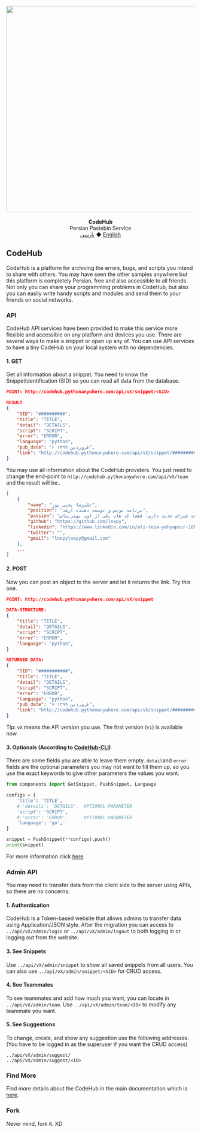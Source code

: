 <p align="center">
  <img src="git_components/gitbanner.png" width="550px">
  <br>
  <br>
  <b>CodeHub</b>
  <br>
  <span>Persian Pastebin Service</span>
  <br>
  <a href="README_fa.md">پارسی</a> ◆
  <a href="README.md">English</a>
  </p>

## CodeHub
CodeHub is a platform for archiving the errors, bugs, and scripts you intend to share with others. You may have seen the other samples anywhere but this platform is completely Persian, free and also accessible to all friends.
Not only you can share your programming problems in CodeHub, but also you can easily write handy scripts and modules and send them to your friends on social networks.

### API
CodeHub API services have been provided to make this service more flexible and accessible on any platform and devices you use. There are several ways to make a snippet or open up any of. You can use API services to have a tiny CodeHub on your local system with no dependencies.

#### 1. GET
Get all information about a snippet. You need to know the SnippetIdentification (SID) so you can read all data from the database.
```json
POINT: http://codehub.pythonanywhere.com/api/vX/snippet/<SID>

RESULT
{
    "SID": "##########",
    "title": "TITLE",
    "detail": "DETAILS",
    "script": "SCRIPT",
    "error": "ERROR",
    "language": "python",
    "pub_date": "۶ فروردین ۱۳۹۹",
    "link": "http://codehub.pythonanywhere.com/api/vX/snippet/############"
}
```
You may use all information about the CodeHub providers. You just need to change the end-point to `http://codehub.pythonanywhere.com/api/vX/team` and the result will be..
```json
[
    {
        "name": "علیرضا یحیی پور",
        "position": "برنامه نویس و توسعه دهنده ارشد",
        "passion": "علاقه زیادی به ساخت چیزای جدید دارم. قطعا کد هاب یکی از اون بهتریناس.",
        "github": "https://github.com/lnxpy",
        "linkedin": "https://www.linkedin.com/in/ali-reza-yahyapour-18b896164/",
        "twitter": "",
        "gmail": "lnxpylnxpy@gmail.com"
    },
    ...
]
```

#### 2. POST
Now you can post an object to the server and let it returns the link. Try this one.
```json
POINT: http://codehub.pythonanywhere.com/api/vX/snippet

DATA-STRUCTURE:
{
    "title": "TITLE",
    "detail": "DETAILS",
    "script": "SCRIPT",
    "error": "ERROR",
    "language": "python",
}

RETURNED DATA:
{
    "SID": "###########",
    "title": "TITLE",
    "detail": "DETAILS",
    "script": "SCRIPT",
    "error": "ERROR",
    "language": "python",
    "pub_date": "۶ فروردین ۱۳۹۹",
    "link": "http://codehub.pythonanywhere.com/api/vX/snippet/############"
}

```

Tip: `vX` means the API version you use. The first version (`v1`) is available now.

#### 3. Optionals (According to [CodeHub-CLI](https://github.com/CodeHub-Contributors/CodeHub-cli))
There are some fields you are able to leave them empty. `detail`and `error` fields are the optional parameters you may not want to fill them up, so you use the exact keywords to give other parameters the values you want.
```python
from components import GetSnippet, PushSnippet, Language

configs = {
    'title': 'TITLE',
    # 'details': 'DETAILS',  OPTIONAL PARAMETER
    'script': 'SCRIPT',
    # 'error': 'ERROR',      OPTIONAL PARAMETER
    'language': 'go',
}

snippet = PushSnippet(**configs).push()
print(snippet)
```
For more information click [here](https://github.com/CodeHub-Contributors/CodeHub-cli).

### Admin API
You may need to transfer data from the client side to the server using APIs, so there are no concerns. 
#### 1. Authentication
CodeHub is a Token-based website that allows admins to transfer data using Application/JSON style. After the migration you can access to `../api/vX/admin/login` or `../api/vX/admin/logout` to both logging in or logging out from the website.

#### 3. See Snippets
Use `../api/vX/admin/snippet` to show all saved snippets from all users. You can also use `../api/vX/admin/snippet/<SID>` for CRUD access.

#### 4. See Teammates
To see teammates and add how much you want, you can locate in `../api/vX/admin/team`. Use `../api/vX/admin/team/<ID>` to modify any teammate you want.

#### 5. See Suggestions
To change, create, and show any suggestion use the following addresses. (You have to be logged in as the superuser if you want the CRUD access)
```
../api/vX/admin/suggest/
../api/vX/admin/suggest/<ID>
```

### Find More
Find more details about the CodeHub in the main documentation which is [here](http://codehub.pythonanywhere.com/docs).

### Fork
Never mind, fork it. XD
